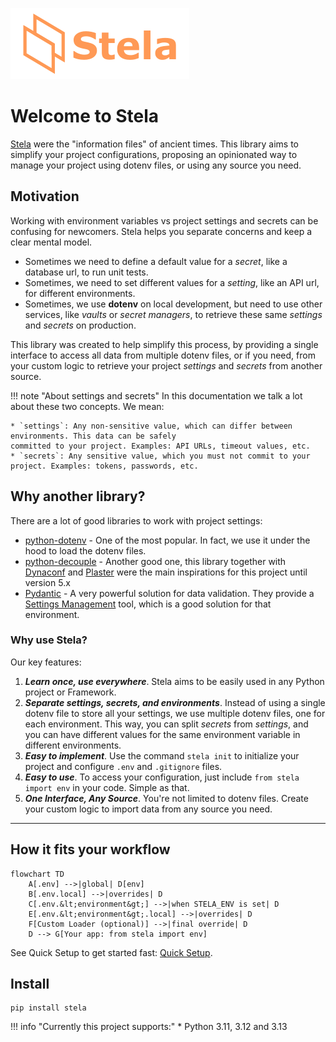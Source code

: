 ![](images/stela.png)

# Welcome to Stela

[Stela](https://en.wikipedia.org/wiki/Stele) were the "information
files" of ancient times. This library aims to simplify your project
configurations, proposing an opinionated way to manage your project
using dotenv files, or using any source you need.

## Motivation

Working with environment variables vs project settings and secrets can be confusing for newcomers. Stela helps you separate concerns and keep a clear mental model.

* Sometimes we need to define a default value for a _secret_, like a database url, to run unit tests.
* Sometimes, we need to set different values for a _setting_, like an API url, for different environments.
* Sometimes, we use **dotenv** on local development, but need to use other services, like _vaults_ or _secret managers_,
to retrieve these same _settings_ and _secrets_ on production.

This library was created to help simplify this process, by providing a single interface to access all data from
multiple dotenv files, or if you need, from your custom logic to retrieve your project _settings_ and _secrets_ from
another source.

!!! note "About settings and secrets"
    In this documentation we talk a lot about these two concepts. We mean:

    * `settings`: Any non-sensitive value, which can differ between environments. This data can be safely
    committed to your project. Examples: API URLs, timeout values, etc.
    * `secrets`: Any sensitive value, which you must not commit to your project. Examples: tokens, passwords, etc.

## Why another library?

There are a lot of good libraries to work with project settings:

* [python-dotenv](https://github.com/theskumar/python-dotenv) - One of the most popular. In fact, we use it under the
  hood to load the dotenv files.
* [python-decouple](https://github.com/HBNetwork/python-decouple) - Another good one, this library together with
  [Dynaconf](https://github.com/dynaconf/dynaconf) and [Plaster](https://github.com/Pylons/plaster) were the main
  inspirations for this project until version 5.x
* [Pydantic](https://github.com/pydantic/pydantic) - A very powerful solution for data validation. They provide a
  [Settings Management](https://docs.pydantic.dev/usage/settings/) tool, which is a good solution for that environment.

### Why use Stela?

Our key features:

1. _**Learn once, use everywhere**_. Stela aims to be easily used in any Python project or Framework.
2. _**Separate settings, secrets, and environments**_. Instead of using a single dotenv file to store all your settings,
   we use multiple dotenv files, one for each environment. This way, you can split _secrets_ from _settings_, and you can
   have different values for the same environment variable in different environments.
3. _**Easy to implement**_. Use the command `stela init` to initialize your project and configure `.env` and `.gitignore`
   files.
4. _**Easy to use**_. To access your configuration, just include `from stela import env` in your code. Simple as that.
5. _**One Interface, Any Source**_. You're not limited to dotenv files. Create your custom logic to import data from any
   source you need.

---

## How it fits your workflow

```mermaid
flowchart TD
    A[.env] -->|global| D[env]
    B[.env.local] -->|overrides| D
    C[.env.&lt;environment&gt;] -->|when STELA_ENV is set| D
    E[.env.&lt;environment&gt;.local] -->|overrides| D
    F[Custom Loader (optional)] -->|final override| D
    D --> G[Your app: from stela import env]
```

See Quick Setup to get started fast: [Quick Setup](quick_setup.md).

## Install

```shell
pip install stela
```

!!! info "Currently this project supports:"
    * Python 3.11, 3.12 and 3.13
